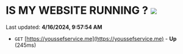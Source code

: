 # IS MY WEBSITE RUNNING ? [![](https://img.shields.io/static/v1?label=Sponsor&message=%E2%9D%A4&logo=GitHub&color=%23fe8e86)](https://github.com/sponsors/<username>)

Last updated: **4/16/2024, 9:57:54 AM**

- `GET` [https://youssefservice.me](https://youssefservice.me) - **Up** (245ms)
